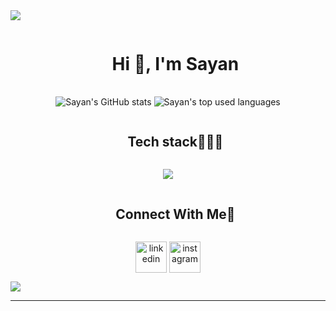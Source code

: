 <!--horizontal divider(gradiant)-->
<img src="https://user-images.githubusercontent.com/73097560/115834477-dbab4500-a447-11eb-908a-139a6edaec5c.gif">
<p>
<!--h1 without bottom border-->
<div id="user-content-toc">
  <ul align="center">
    <summary><h1 style="display: inline-block">Hi 👋, I'm Sayan</h1></summary>
  </ul>
</div>

<div align=center>
<img align="center" alt="Sayan's GitHub stats" src="https://github-readme-stats.vercel.app/api?username=Sayan115&rank_icon=github&include_all_commits=false&show_icons=true&theme=transparent&hide_border=true"> 

<img align ="center" alt="Sayan's top used languages" src="https://github-readme-stats.vercel.app/api/top-langs/?username=Sayan115&hide_progress=true&theme=transparent&hide_border=true&hide=dart,cmake,jupyter+notebook">
</div>
</p>

<!--- stats (end) -->


<!--h1 without bottom border-->
<div id="user-content-toc">
  <ul align="center">
    <summary><h2 style="display: inline-block">Tech stack👨🏻‍💻</h2></summary>
  </ul>
</div>
<!--tech stack icons-->
<p align="center">
    <img src="https://skillicons.dev/icons?i=git,bootstrap,c,cpp,py,html,css,linux,mysql,java,androidstudio,idea,vscode&perline=14" />
</p>


<!-- Connect with me -->
<!--h2 without bottom border-->
<div id="user-content-toc">
  <ul align="center">
    <summary><h2 style="display: inline-block">Connect With Me🤝</h2></summary>
  </ul>
</div>

<!--icons and links-->
<p align="center">
<a href="https://www.linkedin.com/in/sayan-adhikari-260447227/" target="blank"><img align="center" src="https://user-images.githubusercontent.com/88904952/234979284-68c11d7f-1acc-4f0c-ac78-044e1037d7b0.png" alt="linkedin" height="50" width="50" /></a>
<a href="https://www.instagram.com/_.sayan._17/" target="blank"><img align="center" src="https://user-images.githubusercontent.com/88904952/234981169-2dd1e58f-4b7e-468c-8213-034ba62156c3.png" alt="instagram" height="50" width="50" /></a>
  
</p>
<!--horizontal divider(gradiant)-->
<img src="https://user-images.githubusercontent.com/73097560/115834477-dbab4500-a447-11eb-908a-139a6edaec5c.gif">

----------------------------------------------------------------------
